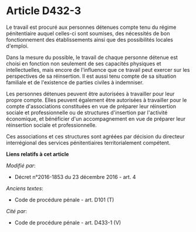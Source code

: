 # Article D432-3

Le travail est procuré aux personnes détenues compte tenu du régime pénitentiaire auquel celles-ci sont soumises, des
nécessités de bon fonctionnement des établissements ainsi que des possibilités locales d'emploi.

Dans la mesure du possible, le travail de chaque personne détenue est choisi en fonction non seulement de ses capacités
physiques et intellectuelles, mais encore de l'influence que ce travail peut exercer sur les perspectives de sa réinsertion.
Il est aussi tenu compte de sa situation familiale et de l'existence de parties civiles à indemniser.

Les personnes détenues peuvent être autorisées à travailler pour leur propre compte. Elles peuvent également être autorisées
à travailler pour le compte d'associations constituées en vue de préparer leur réinsertion sociale et professionnelle ou de
structures d'insertion par l'activité économique, et bénéficier d'un accompagnement en vue de préparer leur réinsertion
sociale et professionnelle.

Ces associations et ces structures sont agréées par décision du directeur interrégional des services pénitentiaires
territorialement compétent.

**Liens relatifs à cet article**

_Modifié par_:

  - Décret n°2016-1853 du 23 décembre 2016 - art. 4

_Anciens textes_:

  - Code de procédure pénale - art. D101 (T)

_Cité par_:

  - Code de procédure pénale - art. D433-1 (V)
